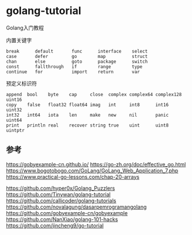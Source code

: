 # golang-tutorial
Golang入门教程

内置关键字
```bigquery
break      default       func      interface    select
case       defer         go        map          struct
chan       else          goto      package      switch
const      fallthrough   if        range        type
continue   for           import    return       var
```
预定义标识符
```bigquery
append  bool    byte    cap     close  complex complex64 complex128 uint16
copy    false   float32 float64 imag   int     int8      int16      uint32
int32   int64   iota    len     make   new     nil       panic      uint64
print   println real    recover string true    uint      uint8      uintptr
```


## 参考
https://gobyexample-cn.github.io/
https://go-zh.org/doc/effective_go.html
https://www.bogotobogo.com/GoLang/GoLang_Web_Application_7.php
https://www.practical-go-lessons.com/chap-20-arrays

https://github.com/hyper0x/Golang_Puzzlers
https://github.com/Tinywan/golang-tutorial
https://github.com/callicoder/golang-tutorials
https://github.com/novalagung/dasarpemrogramangolang
https://github.com/gobyexample-cn/gobyexample
https://github.com/NanXiao/golang-101-hacks
https://github.com/jincheng9/go-tutorial